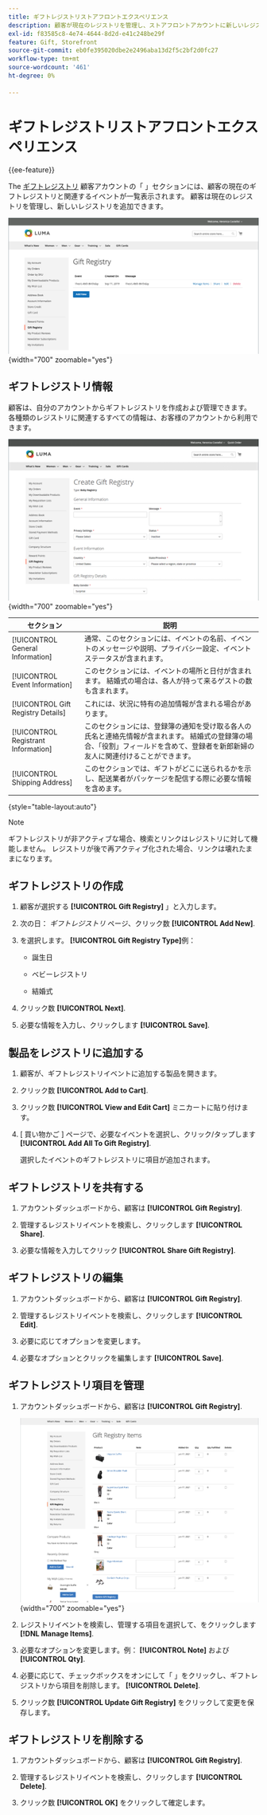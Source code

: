 ```yaml
---
title: ギフトレジストリストアフロントエクスペリエンス
description: 顧客が現在のレジストリを管理し、ストアフロントアカウントに新しいレジストリを追加する方法を説明します。
exl-id: f83585c8-4e74-4644-8d2d-e41c248be29f
feature: Gift, Storefront
source-git-commit: eb0fe395020dbe2e2496aba13d2f5c2bf2d0fc27
workflow-type: tm+mt
source-wordcount: '461'
ht-degree: 0%

---
```


# ギフトレジストリストアフロントエクスペリエンス

{{ee-feature}}

The [ギフトレジストリ](gift-registries.md) 顧客アカウントの「 」セクションには、顧客の現在のギフトレジストリと関連するイベントが一覧表示されます。 顧客は現在のレジストリを管理し、新しいレジストリを追加できます。

![ギフトレジストリ](./assets/account-dashboard-gift-registry.png){width="700" zoomable="yes"}

## ギフトレジストリ情報

顧客は、自分のアカウントからギフトレジストリを作成および管理できます。 各種類のレジストリに関連するすべての情報は、お客様のアカウントから利用できます。

![ストアフロントの例 — ギフトレジストリ情報](./assets/gift-registry-create-baby-storefront.png){width="700" zoomable="yes"}

| セクション | 説明 |
|--- |--- |
| [!UICONTROL General Information] | 通常、このセクションには、イベントの名前、イベントのメッセージや説明、プライバシー設定、イベントステータスが含まれます。 |
| [!UICONTROL Event Information] | このセクションには、イベントの場所と日付が含まれます。 結婚式の場合は、各人が持って来るゲストの数も含まれます。 |
| [!UICONTROL Gift Registry Details] | これには、状況に特有の追加情報が含まれる場合があります。 |
| [!UICONTROL Registrant Information] | このセクションには、登録簿の通知を受け取る各人の氏名と連絡先情報が含まれます。 結婚式の登録簿の場合、「役割」フィールドを含めて、登録者を新郎新婦の友人に関連付けることができます。 |
| [!UICONTROL Shipping Address] | このセクションでは、ギフトがどこに送られるかを示し、配送業者がパッケージを配信する際に必要な情報を含めます。 |

{style="table-layout:auto"}

>[!NOTE]
>
>ギフトレジストリが非アクティブな場合、検索とリンクはレジストリに対して機能しません。 レジストリが後で再アクティブ化された場合、リンクは壊れたままになります。

## ギフトレジストリの作成

1. 顧客が選択する **[!UICONTROL Gift Registry]** 」と入力します。

1. 次の日： _ギフトレジストリ_ ページ、クリック数 **[!UICONTROL Add New]**.

1. を選択します。 **[!UICONTROL Gift Registry Type]**&#x200B;例：

   - 誕生日

   - ベビーレジストリ

   - 結婚式

1. クリック数 **[!UICONTROL Next]**.

1. 必要な情報を入力し、クリックします **[!UICONTROL Save]**.

## 製品をレジストリに追加する

1. 顧客が、ギフトレジストリイベントに追加する製品を開きます。

1. クリック数 **[!UICONTROL Add to Cart]**.

1. クリック数 **[!UICONTROL View and Edit Cart]** ミニカートに貼り付けます。

1. [ 買い物かご ] ページで、必要なイベントを選択し、クリック/タップします **[!UICONTROL Add All To Gift Registry]**.

   選択したイベントのギフトレジストリに項目が追加されます。

## ギフトレジストリを共有する

1. アカウントダッシュボードから、顧客は **[!UICONTROL Gift Registry]**.

1. 管理するレジストリイベントを検索し、クリックします **[!UICONTROL Share]**.

1. 必要な情報を入力してクリック **[!UICONTROL Share Gift Registry]**.

## ギフトレジストリの編集

1. アカウントダッシュボードから、顧客は **[!UICONTROL Gift Registry]**.

1. 管理するレジストリイベントを検索し、クリックします **[!UICONTROL Edit]**.

1. 必要に応じてオプションを変更します。

1. 必要なオプションとクリックを編集します **[!UICONTROL Save]**.

## ギフトレジストリ項目を管理

1. アカウントダッシュボードから、顧客は **[!UICONTROL Gift Registry]**.

   ![ギフトレジストリ項目の管理](./assets/account-dashboard-gift-registry-items-management.png){width="700" zoomable="yes"}

1. レジストリイベントを検索し、管理する項目を選択して、をクリックします **[!DNL Manage Items]**.

1. 必要なオプションを変更します。例： **[!UICONTROL Note]** および **[!UICONTROL Qty]**.

1. 必要に応じて、チェックボックスをオンにして「 」をクリックし、ギフトレジストリから項目を削除します。 **[!UICONTROL Delete]**.

1. クリック数 **[!UICONTROL Update Gift Registry]** をクリックして変更を保存します。

## ギフトレジストリを削除する

1. アカウントダッシュボードから、顧客は **[!UICONTROL Gift Registry]**.

1. 管理するレジストリイベントを検索し、クリックします **[!UICONTROL Delete]**.

1. クリック数 **[!UICONTROL OK]** をクリックして確定します。

